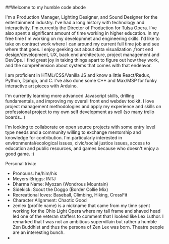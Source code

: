 ##Welcome to my humble code abode

I'm a Production Manager, Lighting Designer, and Sound Designer for the entertainment industry. I've had a long history with technology and interactivity. I'm currently the Director of Production for Tulsa Opera. I've also spent a significant amount of time working in higher education. In my free time I'm working on my developmnet and engineering skills. I'd like to take on contract work where I can around my current full time job and see where that goes. I enjoy geeking out about data visualization ,front end design/development, UX, back end architecture, project management and DevOps. I find great joy in taking things apart to figure out how they work, and the comprehension about systems that comes with that endeavor. 

I am proficient in HTML/CSS/Vanilla JS and know a little React/Redux, Python, Django, and C. I've also done some C++ and Max/MSP for funky interactive art pieces with Arduino. 

I'm currently learning more advanced Javascript skills, drilling fundamentals, and improving my overall front end webdev toolkit. 
I love project management methodologies and apply my experience and skills on professional project to my own self development as well (so many trello boards...)

I'm looking to collaborate on open source projects with some entry level type needs and a community willing to exchange mentorship and knowledge for contribution. 
I'm particularly interested in environmental/ecological issues, civic/social justice issues, access to education and public resources, and games because who doesn't enjoy a good game. :)

Personal trivia:
- Pronouns: he/him/his
- Meyers-Briggs: INTJ
- Dharma Name: Myozan (Wondrous Mountain)
- Sidekick: Scout the Doggo (Border Collie Mix)
- Recreational loves: Baseball, Climbing, Hiking, CrossFit
- Character Alignment: Chaotic Good
- zenlex (profile name) is a nickname that came from my time spent working for the Ohio Light Opera where my tall frame and shaved head led one of the veteran staffers to comment that I looked like Lex Luthor. I remarked that I was not an ambitious supervillain but rather a humble Zen Buddhist and thus the persona of Zen Lex was born. Theatre people are an interesting bunch. 
- 


<!--
**zenlex/zenlex** is a ✨ _special_ ✨ repository because its `README.md` (this file) appears on your GitHub profile.

Here are some ideas to get you started:

- 🔭 I’m currently working on ...
- 🌱 I’m currently learning ...
- 👯 I’m looking to collaborate on ...
- 🤔 I’m looking for help with ...
- 💬 Ask me about ...
- 📫 How to reach me: ...
- 😄 Pronouns: ...
- ⚡ Fun fact: ...
-->
